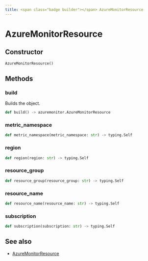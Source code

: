 ```yaml
---
title: <span class="badge builder"></span> AzureMonitorResource
---
```

# <span class="badge builder"></span> AzureMonitorResource

## Constructor

```python
AzureMonitorResource()
```
## Methods

### <span class="badge object-method"></span> build

Builds the object.

```python
def build() -> azuremonitor.AzureMonitorResource
```

### <span class="badge object-method"></span> metric_namespace

```python
def metric_namespace(metric_namespace: str) -> typing.Self
```

### <span class="badge object-method"></span> region

```python
def region(region: str) -> typing.Self
```

### <span class="badge object-method"></span> resource_group

```python
def resource_group(resource_group: str) -> typing.Self
```

### <span class="badge object-method"></span> resource_name

```python
def resource_name(resource_name: str) -> typing.Self
```

### <span class="badge object-method"></span> subscription

```python
def subscription(subscription: str) -> typing.Self
```

## See also

 * <span class="badge object-type-class"></span> [AzureMonitorResource](./object-AzureMonitorResource.md)
